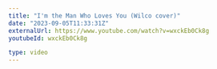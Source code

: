 ```yaml
---
title: "I'm the Man Who Loves You (Wilco cover)"
date: "2023-09-05T11:33:31Z"
externalUrl: https://www.youtube.com/watch?v=wxckEb0Ck8g
youtubeId: wxckEb0Ck8g

type: video
---
```

